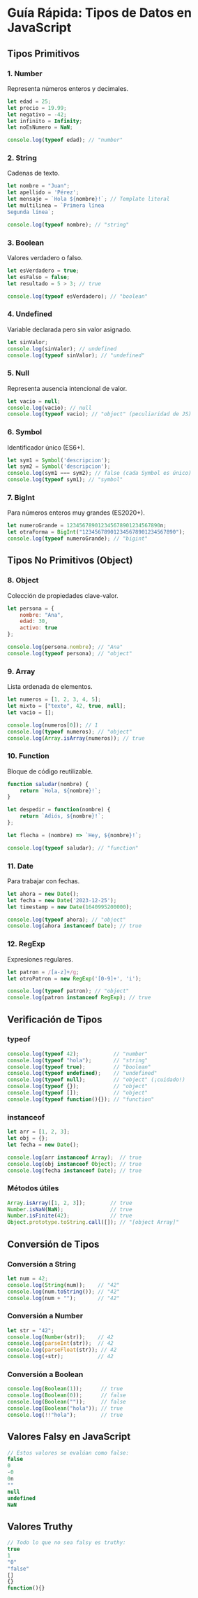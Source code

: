 # Guía Rápida: Tipos de Datos en JavaScript

## Tipos Primitivos

### 1. **Number**
Representa números enteros y decimales.

```javascript
let edad = 25;
let precio = 19.99;
let negativo = -42;
let infinito = Infinity;
let noEsNumero = NaN;

console.log(typeof edad); // "number"
```

### 2. **String**
Cadenas de texto.

```javascript
let nombre = "Juan";
let apellido = 'Pérez';
let mensaje = `Hola ${nombre}!`; // Template literal
let multilinea = `Primera línea
Segunda línea`;

console.log(typeof nombre); // "string"
```

### 3. **Boolean**
Valores verdadero o falso.

```javascript
let esVerdadero = true;
let esFalso = false;
let resultado = 5 > 3; // true

console.log(typeof esVerdadero); // "boolean"
```

### 4. **Undefined**
Variable declarada pero sin valor asignado.

```javascript
let sinValor;
console.log(sinValor); // undefined
console.log(typeof sinValor); // "undefined"
```

### 5. **Null**
Representa ausencia intencional de valor.

```javascript
let vacio = null;
console.log(vacio); // null
console.log(typeof vacio); // "object" (peculiaridad de JS)
```

### 6. **Symbol**
Identificador único (ES6+).

```javascript
let sym1 = Symbol('descripcion');
let sym2 = Symbol('descripcion');
console.log(sym1 === sym2); // false (cada Symbol es único)
console.log(typeof sym1); // "symbol"
```

### 7. **BigInt**
Para números enteros muy grandes (ES2020+).

```javascript
let numeroGrande = 123456789012345678901234567890n;
let otraForma = BigInt("123456789012345678901234567890");
console.log(typeof numeroGrande); // "bigint"
```

## Tipos No Primitivos (Object)

### 8. **Object**
Colección de propiedades clave-valor.

```javascript
let persona = {
    nombre: "Ana",
    edad: 30,
    activo: true
};

console.log(persona.nombre); // "Ana"
console.log(typeof persona); // "object"
```

### 9. **Array**
Lista ordenada de elementos.

```javascript
let numeros = [1, 2, 3, 4, 5];
let mixto = ["texto", 42, true, null];
let vacio = [];

console.log(numeros[0]); // 1
console.log(typeof numeros); // "object"
console.log(Array.isArray(numeros)); // true
```

### 10. **Function**
Bloque de código reutilizable.

```javascript
function saludar(nombre) {
    return `Hola, ${nombre}!`;
}

let despedir = function(nombre) {
    return `Adiós, ${nombre}!`;
};

let flecha = (nombre) => `Hey, ${nombre}!`;

console.log(typeof saludar); // "function"
```

### 11. **Date**
Para trabajar con fechas.

```javascript
let ahora = new Date();
let fecha = new Date('2023-12-25');
let timestamp = new Date(1640995200000);

console.log(typeof ahora); // "object"
console.log(ahora instanceof Date); // true
```

### 12. **RegExp**
Expresiones regulares.

```javascript
let patron = /[a-z]+/g;
let otroPatron = new RegExp('[0-9]+', 'i');

console.log(typeof patron); // "object"
console.log(patron instanceof RegExp); // true
```

## Verificación de Tipos

### typeof
```javascript
console.log(typeof 42);           // "number"
console.log(typeof "hola");       // "string"
console.log(typeof true);         // "boolean"
console.log(typeof undefined);    // "undefined"
console.log(typeof null);         // "object" (¡cuidado!)
console.log(typeof {});           // "object"
console.log(typeof []);           // "object"
console.log(typeof function(){}); // "function"
```

### instanceof
```javascript
let arr = [1, 2, 3];
let obj = {};
let fecha = new Date();

console.log(arr instanceof Array);  // true
console.log(obj instanceof Object); // true
console.log(fecha instanceof Date); // true
```

### Métodos útiles
```javascript
Array.isArray([1, 2, 3]);        // true
Number.isNaN(NaN);               // true
Number.isFinite(42);             // true
Object.prototype.toString.call([]); // "[object Array]"
```

## Conversión de Tipos

### Conversión a String
```javascript
let num = 42;
console.log(String(num));    // "42"
console.log(num.toString()); // "42"
console.log(num + "");       // "42"
```

### Conversión a Number
```javascript
let str = "42";
console.log(Number(str));    // 42
console.log(parseInt(str));  // 42
console.log(parseFloat(str)); // 42
console.log(+str);           // 42
```

### Conversión a Boolean
```javascript
console.log(Boolean(1));      // true
console.log(Boolean(0));      // false
console.log(Boolean(""));     // false
console.log(Boolean("hola")); // true
console.log(!!"hola");        // true
```

## Valores Falsy en JavaScript
```javascript
// Estos valores se evalúan como false:
false
0
-0
0n
""
null
undefined
NaN
```

## Valores Truthy
```javascript
// Todo lo que no sea falsy es truthy:
true
1
"0"
"false"
[]
{}
function(){}
```